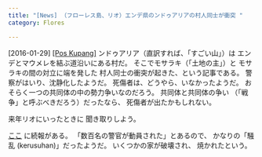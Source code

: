 ```yaml
---
title: "[News] （フローレス島、リオ）エンデ県のンドゥアリアの村人同士が衝突 "
category: Flores

---
```


[2016-01-29] [[Pos Kupang]](http://kupang.tribunnews.com/2016/01/28/warga-nduaria-bentrok)  ンドゥアリア（直訳すれば、「すごい山」）は
エンデとマウメレを結ぶ道沿いにある村だ。
そこでモサラキ（「土地の主」）と
モサラキの間の対立に端を発した
村人同士の衝突が起きた、という記事である。
警察がはいり、沈静化したようだ。
死傷者は、どうやら、いなかったようだ。
おそらく一つの共同体の中の勢力争いなのだろう。
共同体と共同体の争い
（「戦争」と呼ぶべきだろう）だったなら、
死傷者が出たかもしれない。

 来年リオにいったときに
聞き取りしよう。

 [ここ](http://bit.ly/1Q0cX3y)
に続報がある。
「数百名の警官が動員された」とあるので、
かなりの「騒乱 (kerusuhan)」だったようだ。
いくつかの家が破壊され、
焼かれたという。


